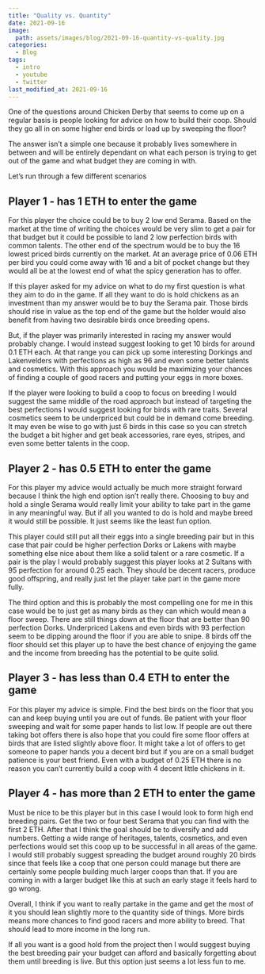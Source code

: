```yaml
---
title: "Quality vs. Quantity"
date: 2021-09-16
image:   
  path: assets/images/blog/2021-09-16-quantity-vs-quality.jpg
categories:
  - Blog
tags:
  - intro
  - youtube
  - twitter
last_modified_at: 2021-09-16
---
```


One of the questions around Chicken Derby that seems to come up on a regular basis is people looking for advice on how to build their coop. Should they go all in on some higher end birds or load up by sweeping the floor? 

The answer isn’t a simple one because it probably lives somewhere in between and will be entirely dependant on what each person is trying to get out of the game and what budget they are coming in with.

<!--more-->

Let’s run through a few different scenarios

## Player 1 - has 1 ETH to enter the game

For this player the choice could be to buy 2 low end Serama. Based on the market at the time of writing the choices would be very slim to get a pair for that budget but it could be possible to land 2 low perfection birds with common talents. The other end of the spectrum would be to buy the 16 lowest priced birds currently on the market. At an average price of 0.06 ETH per bird you could come away with 16 and a bit of pocket change but they would all be at the lowest end of what the spicy generation has to offer.

If this player asked for my advice on what to do my first question is what they aim to do in the game. If all they want to do is hold chickens as an investment than my answer would be to buy the Serama pair. Those birds should rise in value as the top end of the game but the holder would also benefit from having two desirable birds once breeding opens.

But, if the player was primarily interested in racing my answer would probably change. I would instead suggest looking to get 10 birds for around 0.1 ETH each. At that range you can pick up some interesting Dorkings and Lakenvelders with perfections as high as 96 and even some better talents and cosmetics. With this approach you would be maximizing your chances of finding a couple of good racers and putting your eggs in more boxes.

If the player were looking to build a coop to focus on breeding I would suggest the same middle of the road approach but instead of targeting the best perfections I would suggest looking for birds with rare traits. Several cosmetics seem to be underpriced but could be in demand come breeding. It may even be wise to go with just 6 birds in this case so you can stretch the budget a bit higher and get beak accessories, rare eyes, stripes, and even some better talents in the coop.

## Player 2 - has 0.5 ETH to enter the game

For this player my advice would actually be much more straight forward because I think the high end option isn’t really there. Choosing to buy and hold a single Serama would really limit your ability to take part in the game in any meaningful way. But if all you wanted to do is hold and maybe breed it would still be possible. It just seems like the least fun option.

This player could still put all their eggs into a single breeding pair but in this case that pair could be higher perfection Dorks or Lakens with maybe something else nice about them like a solid talent or a rare cosmetic. If a pair is the play I would probably suggest this player looks at 2 Sultans with 95 perfection for around 0.25 each. They should be decent racers, produce good offspring, and really just let the player take part in the game more fully. 

The third option and this is probably the most compelling one for me in this case would be to just get as many birds as they can which would mean a floor sweep. There are still things down at the floor that are better than 90 perfection Dorks. Underpriced Lakens and even birds with 93 perfection seem to be dipping around the floor if you are able to snipe. 8 birds off the floor should set this player up to have the best chance of enjoying the game and the income from breeding has the potential to be quite solid.

## Player 3 - has less than 0.4 ETH to enter the game

For this player my advice is simple. Find the best birds on the floor that you can and keep buying until you are out of funds. Be patient with your floor sweeping and wait for some paper hands to list low. If people are out there taking bot offers there is also hope that you could fire some floor offers at birds that are listed slightly above floor. It might take a lot of offers to get someone to paper hands you a decent bird but if you are on a small budget patience is your best friend. Even with a budget of 0.25 ETH there is no reason you can’t currently build a coop with 4 decent little chickens in it.

## Player 4 - has more than 2 ETH to enter the game

Must be nice to be this player but in this case I would look to form high end breeding pairs.  Get the two or four best Serama that you can find with the first 2 ETH.  After that I think the goal should be to diversify and add numbers. Getting a wide range of heritages, talents, cosmetics, and even perfections would set this coop up to be successful in all areas of the game. I would still probably suggest spreading the budget around roughly 20 birds since that feels like a coop that one person could manage but there are certainly some people building much larger coops than that. If you are coming in with a larger budget like this at such an early stage it feels hard to go wrong. 

Overall, I think if you want to really partake in the game and get the most of it you should lean slightly more to the quantity side of things. More birds means more chances to find good racers and more ability to breed. That should lead to more income in the long run. 

If all you want is a good hold from the project then I would suggest buying the best breeding pair your budget can afford and basically forgetting about them until breeding is live. But this option just seems a lot less fun to me. 
